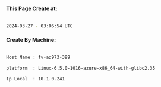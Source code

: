 
   
#### This Page Create at:

```bash

2024-03-27 - 03:06:54 UTC

```

#### Create By Machine:

```bash

Host Name : fv-az973-399

platform  : Linux-6.5.0-1016-azure-x86_64-with-glibc2.35

Ip Local  : 10.1.0.241

```

